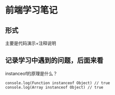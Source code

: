 # 前端学习笔记
## 形式
主要是代码演示+注释说明
## 记录学习中遇到的问题，后面来看
instanceof的原理是什么？
```
console.log(Function instanceof Object) // true
console.log(Array instanceof Object) // true
```